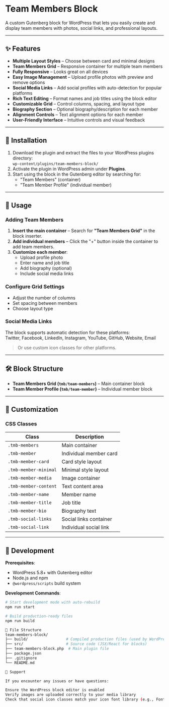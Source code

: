 # Team Members Block

A custom Gutenberg block for WordPress that lets you easily create and display team members with photos, social links, and professional layouts.

---

## ✨ Features

- **Multiple Layout Styles** – Choose between card and minimal designs  
- **Team Members Grid** – Responsive container for multiple team members  
- **Fully Responsive** – Looks great on all devices  
- **Easy Image Management** – Upload profile photos with preview and remove options  
- **Social Media Links** – Add social profiles with auto-detection for popular platforms  
- **Rich Text Editing** – Format names and job titles using the block editor  
- **Customizable Grid** – Control columns, spacing, and layout type  
- **Biography Section** – Optional biography/description for each member  
- **Alignment Controls** – Text alignment options for each member  
- **User-Friendly Interface** – Intuitive controls and visual feedback  

---

## 🚀 Installation

1. Download the plugin and extract the files to your WordPress plugins directory:  
   `wp-content/plugins/team-members-block/`
2. Activate the plugin in WordPress admin under **Plugins**.  
3. Start using the block in the Gutenberg editor by searching for:
   - "Team Members" (container)
   - "Team Member Profile" (individual member)

---

## 📖 Usage

### Adding Team Members

1. **Insert the main container** – Search for **"Team Members Grid"** in the block inserter.  
2. **Add individual members** – Click the "+" button inside the container to add team members.  
3. **Customize each member**:
   - Upload profile photo  
   - Enter name and job title  
   - Add biography (optional)  
   - Include social media links  

### Configure Grid Settings

- Adjust the number of columns  
- Set spacing between members  
- Choose layout type  

### Social Media Links

The block supports automatic detection for these platforms:  
Twitter, Facebook, LinkedIn, Instagram, YouTube, GitHub, Website, Email  
> Or use custom icon classes for other platforms.

---

## 🛠️ Block Structure

- **Team Members Grid (`tmb/team-members`)** – Main container block  
- **Team Member Profile (`tmb/team-member`)** – Individual member block  

---

## 🎨 Customization

### CSS Classes

| Class | Description |
|-------|-------------|
| `.tmb-members` | Main container |
| `.tmb-member` | Individual member card |
| `.tmb-member-card` | Card style layout |
| `.tmb-member-minimal` | Minimal style layout |
| `.tmb-member-media` | Image container |
| `.tmb-member-content` | Text content area |
| `.tmb-member-name` | Member name |
| `.tmb-member-title` | Job title |
| `.tmb-member-bio` | Biography text |
| `.tmb-social-links` | Social links container |
| `.tmb-social-link` | Individual social link |

---

## 🔧 Development

**Prerequisites**:

- WordPress 5.8+ with Gutenberg editor  
- Node.js and npm  
- `@wordpress/scripts` build system  

**Development Commands**:

```bash
# Start development mode with auto-rebuild
npm run start

# Build production-ready files
npm run build

📂 File Structure
team-members-block/
├── build/                 # Compiled production files (used by WordPress)
├── src/                   # Source code (JSX/React for blocks)
├── team-members-block.php  # Main plugin file
├── package.json
├── .gitignore
└── README.md

🤝 Support

If you encounter any issues or have questions:

Ensure the WordPress block editor is enabled
Verify images are uploaded correctly to your media library
Check that social icon classes match your icon font library (e.g., Font Awesome)
